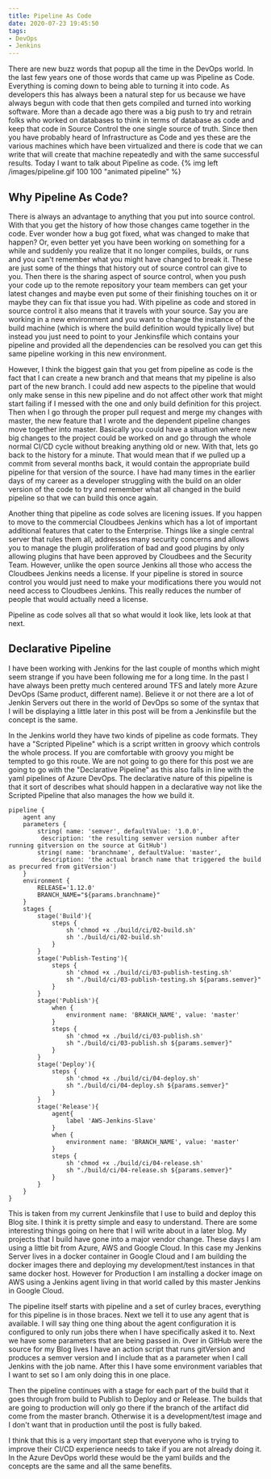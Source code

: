 ```yaml
---
title: Pipeline As Code
date: 2020-07-23 19:45:50
tags:
- DevOps
- Jenkins
---
```

There are new buzz words that popup all the time in the DevOps world.  In the last few years one of those words that came up was Pipeline as Code.  Everything is coming down to being able to turning it into code.  As developers this has always been a natural step for us because we have always begun with code that then gets compiled and turned into working software.  More than a decade ago there was a big push to try and retrain folks who worked on databases to think in terms of database as code and keep that code in Source Control the one single source of truth.  Since then you have probably heard of Infrastructure as Code and yes these are the various machines which have been virtualized and there is code that we can write that will create that machine repeatedly and with the same successful results.  Today I want to talk about Pipeline as code.
{% img left /images/pipeline.gif 100 100 "animated pipeline" %}
## Why Pipeline As Code?
There is always an advantage to anything that you put into source control.  With that you get the history of how those changes came together in the code.  Ever wonder how a bug got fixed, what was changed to make that happen?  Or, even better yet you have been working on something for a while and suddenly you realize that it no longer compiles, builds, or runs and you can't remember what you might have changed to break it.  These are just some of the things that history out of source control can give to you.  Then there is the sharing aspect of source control, when you push your code up to the remote repository your team members can get your latest changes and maybe even put some of their finishing touches on it or maybe they can fix that issue you had.  With pipeline as code and stored in source control it also means that it travels with your source.  Say you are working in a new environment and you want to change the instance of the build machine (which is where the build definition would typically live) but instead you just need to point to your Jenkinsfile which contains your pipeline and provided all the dependencies can be resolved you can get this same pipeline working in this new environment.

However, I think the biggest gain that you get from pipeline as code is the fact that I can create a new branch and that means that my pipeline is also part of the new branch.  I could add new aspects to the pipeline that would only make sense in this new pipeline and do not affect other work that might start failing if I messed with the one and only build definition for this project.  Then when I go through the proper pull request and merge my changes with master, the new feature that I wrote and the dependent pipeline changes move together into master.  Basically you could have a situation where new big changes to the project could be worked on and go through the whole normal CI/CD cycle without breaking anything old or new.  With that, lets go back to the history for a minute.  That would mean that if we pulled up a commit from several months back, it would contain the appropriate build pipeline for that version of the source.  I have had many times in the earlier days of my career as a developer struggling with the build on an older version of the code to try and remember what all changed in the build pipeline so that we can build this once again.  

Another thing that pipeline as code solves are licening issues.  If you happen to move to the commercial Cloudbees Jenkins which has a lot of important additional features that cater to the Enterprise.  Things like a single central server that rules them all, addresses many security concerns and allows you to manage the plugin proliferation of bad and good plugins by only allowing plugins that have been approved by Cloudbees and the Security Team.  However, unlike the open source Jenkins all those who access the Cloudbees Jenkins needs a license.  If your pipeline is stored in source control you would just need to make your modifications there you would not need access to Cloudbees Jenkins.  This really reduces the number of people that would actually need a license.

Pipeline as code solves all that so what would it look like, lets look at that next.
## Declarative Pipeline
I have been working with Jenkins for the last couple of months which might seem strange if you have been following me for a long time.  In the past I have always been pretty much centered around TFS and lately more Azure DevOps (Same product, different name).  Believe it or not there are a lot of Jenkin Servers out there in the world of DevOps so some of the syntax that I will be displaying a little later in this post will be from a Jenkinsfile but the concept is the same.

In the Jenkins world they have two kinds of pipeline as code formats.  They have a "Scripted Pipeline" which is a script written in groovy which controls the whole process.  If you are comfortable with groovy you might be tempted to go this route.  We are not going to go there for this post we are going to go with the "Declarative Pipeline" as this also falls in line with the yaml pipelines of Azure DevOps.  The declarative nature of this pipeline is that it sort of describes what should happen in a declarative way not like the Scripted Pipeline that also manages the how we build it.

```
pipeline {
    agent any
    parameters {
        string( name: 'semver', defaultValue: '1.0.0',
         description: 'the resulting semver version number after running gitversion on the source at GitHub')
        string( name: 'branchname', defaultValue: 'master',
         description: 'the actual branch name that triggered the build as precurred from gitVersion') 
    }
    environment {
        RELEASE='1.12.0'
        BRANCH_NAME="${params.branchname}"
    }
    stages {
        stage('Build'){
            steps {
                sh 'chmod +x ./build/ci/02-build.sh'
                sh './build/ci/02-build.sh'
            }
        }
        stage('Publish-Testing'){
            steps {
                sh 'chmod +x ./build/ci/03-publish-testing.sh'
                sh "./build/ci/03-publish-testing.sh ${params.semver}"
            }
        }
        stage('Publish'){
            when {
                environment name: 'BRANCH_NAME', value: 'master'
            }
            steps {
                sh 'chmod +x ./build/ci/03-publish.sh'
                sh "./build/ci/03-publish.sh ${params.semver}"
            }
        }
        stage('Deploy'){
            steps {
                sh 'chmod +x ./build/ci/04-deploy.sh'
                sh "./build/ci/04-deploy.sh ${params.semver}"
            }
        }
        stage('Release'){
            agent{
                label 'AWS-Jenkins-Slave'
            }
            when {
                environment name: 'BRANCH_NAME', value: 'master'
            }
            steps {
                sh 'chmod +x ./build/ci/04-release.sh'
                sh "./build/ci/04-release.sh ${params.semver}"
            }
        }
    }
}
```
This is taken from my current Jenkinsfile that I use to build and deploy this Blog site.  I think it is pretty simple and easy to understand.  There are some interesting things going on here that I will write about in a later blog.  My projects that I build have gone into a major vendor change.  These days I am using a little bit from Azure, AWS and Google Cloud.  In this case my Jenkins Server lives in a docker container in Google Cloud and I am building the docker images there and deploying my development/test instances in that same docker host.  However for Production I am installing a docker image on AWS using a Jenkins agent living in that world called by this master Jenkins in Google Cloud.

The pipeline itself starts with pipeline and a set of curley braces, everything for this pipeline is in those braces.  Next we tell it to use any agent that is available.  I will say thing one thing about the agent configuration it is configured to only run jobs there when I have specifically asked it to.  Next we have some parameters that are being passed in.  Over in GitHub were the source for my Blog lives I have an action script that runs gitVersion and produces a semver version and I include that as a parameter when I call Jenkins with the job name.  After this I have some environment variables that I want to set so I am only doing this in one place.

Then the pipeline continues with a stage for each part of the build that it goes through from build to Publish to Deploy and or Release.  The builds that are going to production will only go there if the branch of the artifact did come from the master branch.  Otherwise it is a development/test image and I don't want that in production until the post is fully baked.

I think that this is a very important step that everyone who is trying to improve their CI/CD experience needs to take if you are not already doing it.  In the Azure DevOps world these would be the yaml builds and the concepts are the same and all the same benefits.